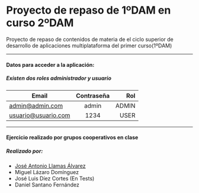 # Proyecto de repaso de 1ºDAM en curso 2ºDAM
Proyecto de repaso de contenidos de materia de el ciclo superior de desarrollo de aplicaciones
multiplataforma del primer curso(1ºDAM)

***

#### Datos para acceder a la aplicación:

##### Existen dos roles administrador y usuario

| Email               | Contraseña    | Rol   |
| ------------------- |:-------------:| -----:|
| admin@admin.com     | admin         | ADMIN |
| usuario@usuario.com | 1234          | USER  |

***

#### Ejercicio realizado por grupos cooperativos en clase
##### Realizado por:
* [José Antonio Llamas Álvarez](https://github.com/jallamas "José Antonio Llamas perfil de GitHub")
* Miguel Lázaro Domínguez
* José Luis Díez Cortes (En Tests)
* Daniel Santano Fernández
